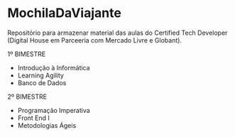 # MochilaDaViajante
Repositório para armazenar material das aulas do Certified Tech Developer (Digital House em Parceeria com Mercado Livre e Globant).

1º BIMESTRE
- Introdução à Informática
- Learning Agility
- Banco de Dados

2º BIMESTRE
- Programação Imperativa
- Front End I
- Metodologias Ágeis
